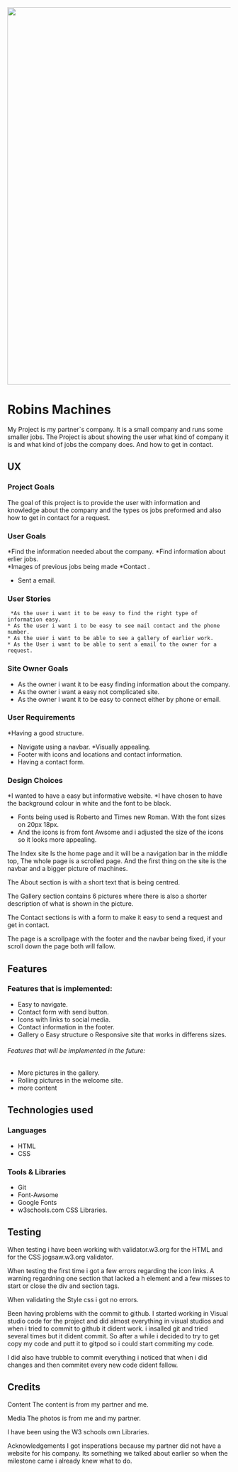 <img src="https://raw.githubusercontent.com/mysan91/Milestoneprojectone/master/assets/images/one.JPG" style="width:850px">


# Robins Machines

My Project is my partner`s company. It is a small company and runs some smaller jobs. The Project is about showing the user what kind of company it is and what kind of jobs the company does.
And how to get in contact. 

## UX

### Project Goals
The goal of this project is to provide the user with information and knowledge about the company and the types os jobs preformed and also how to get in contact for a request. 

### User Goals 
*Find the information needed about the company.
*Find information about erlier jobs.    
 *Images of previous jobs being made
 *Contact . 
 * Sent a email.
 

### User Stories
     *As the user i want it to be easy to find the right type of information easy. 
    * As the user i want i to be easy to see mail contact and the phone number. 
    * As the user i want to be able to see a gallery of earlier work. 
    * As the User i want to be able to sent a email to the owner for a request.


### Site Owner Goals
 * As the owner i want it to be easy finding information about the company.
  * As the owner i want a easy not complicated site.
   * As the owner i want it to be easy to connect either by phone or email.

### User Requirements 
*Having a good structure.
* Navigate using a navbar. 
*Visually appealing.
* Footer with icons and locations and contact information. 
* Having a contact form.

### Design Choices 
*I wanted to have a easy but informative website. 
*I have chosen to have the background colour in white and the font to be black. 
* Fonts being used is Roberto and Times new Roman. With the font sizes on 20px 18px. 
* And the icons is from font Awsome and i adjusted the size of the icons so it looks more appealing.


The Index site Is the home page and it will be a navigation bar in the middle top, The whole page is a scrolled page. And the first thing on the site is the navbar and 
a bigger picture of machines. 

The About section is with a short text that is being centred. 

The Gallery section contains 6 pictures where there is also a shorter description of what is shown in the picture.

The Contact sections is with a form to make it easy to send a request and get in contact. 


The page is a scrollpage with the footer and the navbar being fixed, if your scroll down the page both will fallow. 

## Features


 ### Features that is implemented:
 * Easy to navigate.
* Contact form with send button.
 * Icons with links to social media. 
 * Contact information in the footer.
  * Gallery o Easy structure o Responsive site that works in differens sizes.

 ###### Features that will be implemented in the future: 
 * More pictures in the gallery.
  * Rolling pictures in the welcome site.
  * more content 

## Technologies used 

### Languages 
* HTML 
* CSS

### Tools & Libraries 
* Git 
* Font-Awsome
* Google Fonts
* w3schools.com CSS Libraries. 


## Testing

When testing i have been working with validator.w3.org for the HTML and for the CSS jogsaw.w3.org validator.

When testing the first time i got a few errors regarding the icon links. A warning regardning one section that lacked a h element and a few misses to start or close the div and section tags. 




When validating the Style css i got no errors.

Been having problems with the commit to github. I started working in Visual studio code for the project and did almost everything in visual studios and when i tried to commit to github it dident work. 
i insalled git and tried several times but it dident commit. So after a while i decided to try to get copy my code and putt it to gitpod so i could start commiting my code. 

I did also have trubble to commit everything i noticed that when i did changes and then commitet every new code dident fallow. 


## Credits

Content The content is from my partner and me.

Media The photos is from me and my partner.

I have been using the W3 schools own Libraries. 

Acknowledgements I got insperations because my partner did not have a website for his company. Its something we talked about earlier so when the milestone came i already knew what to do.